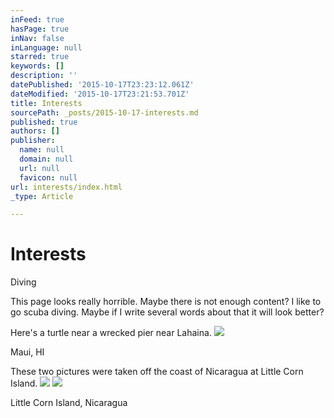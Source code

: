 ```yaml
---
inFeed: true
hasPage: true
inNav: false
inLanguage: null
starred: true
keywords: []
description: ''
datePublished: '2015-10-17T23:23:12.061Z'
dateModified: '2015-10-17T23:21:53.701Z'
title: Interests
sourcePath: _posts/2015-10-17-interests.md
published: true
authors: []
publisher:
  name: null
  domain: null
  url: null
  favicon: null
url: interests/index.html
_type: Article

---
```

# Interests

Diving

This page looks really horrible.  Maybe there is not enough content?  I like to go scuba diving.  Maybe if I write several words about that it will look better?

Here's a turtle near a wrecked pier near Lahaina.
![](https://the-grid-user-content.s3-us-west-2.amazonaws.com/8fae0baf-0a65-40ad-86a5-1825b3f66bc4.JPG)

Maui, HI

These two pictures were taken off the coast of Nicaragua at Little Corn Island.
![](https://the-grid-user-content.s3-us-west-2.amazonaws.com/7ae843b1-3270-4a9e-8221-b76b2a2db085.jpg)
![](https://the-grid-user-content.s3-us-west-2.amazonaws.com/22025c3c-1367-480d-ba3d-78355f2bdaff.jpg)

Little Corn Island, Nicaragua